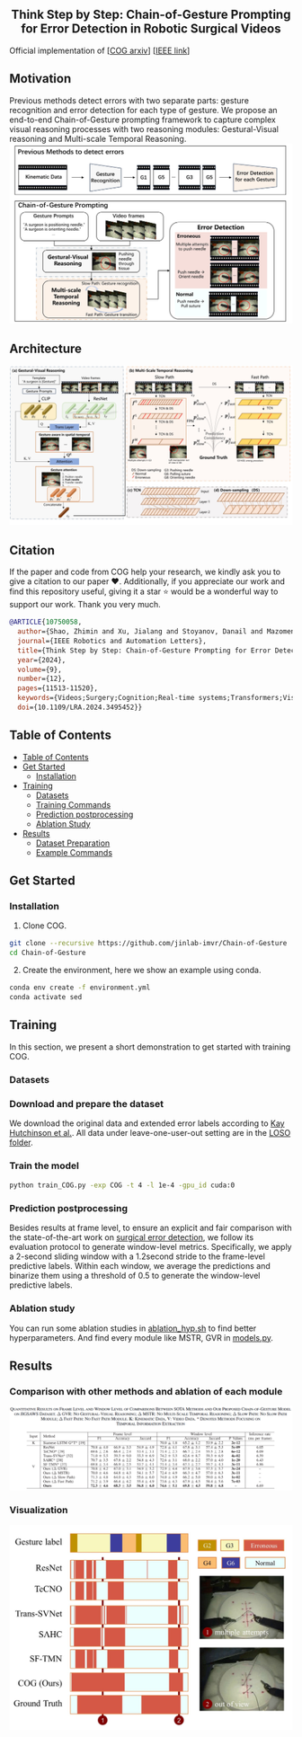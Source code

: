 <h2 align="center">Think Step by Step: Chain-of-Gesture Prompting for  Error Detection in Robotic Surgical Videos</h2>

Official implementation of [[COG arxiv](https://arxiv.org/abs/2406.19217)] [[IEEE link](https://ieeexplore.ieee.org/document/10750058)]

## Motivation

Previous methods detect errors with two separate parts: gesture recognition and error detection for each type of gesture. We propose an end-to-end Chain-of-Gesture prompting framework to capture complex visual reasoning processes with two reasoning modules: Gestural-Visual reasoning and Multi-scale Temporal Reasoning.
![Motivation](assets/motiv.jpg)

## Architecture

![High level overview of COG's architecture](assets/cog_archi.jpg)

## Citation
If the paper and code from COG help your research, we kindly ask you to give a citation to our paper ❤️. Additionally, if you appreciate our work and find this repository useful, giving it a star ⭐️ would be a wonderful way to support our work. Thank you very much.
```bibtex
@ARTICLE{10750058,
  author={Shao, Zhimin and Xu, Jialang and Stoyanov, Danail and Mazomenos, Evangelos B. and Jin, Yueming},
  journal={IEEE Robotics and Automation Letters}, 
  title={Think Step by Step: Chain-of-Gesture Prompting for Error Detection in Robotic Surgical Videos}, 
  year={2024},
  volume={9},
  number={12},
  pages={11513-11520},
  keywords={Videos;Surgery;Cognition;Real-time systems;Transformers;Visualization;Kinematics;Training;Semantics;Robot kinematics;Medical robotics;Computer vision for medical robotics;surgical error detection;video-language learning;prompt engineering},
  doi={10.1109/LRA.2024.3495452}}
```

## Table of Contents

- [Table of Contents](#table-of-contents)
- [Get Started](#get-started)
  - [Installation](#installation)
- [Training](#training)
  - [Datasets](#datasets)
  - [Training Commands](#train-the-model)
  - [Prediction postprocessing](#prediction-postprocessing)
  - [Ablation Study](#ablation-study)
- [Results]()
  - [Dataset Preparation](#dataset-preparation)
  - [Example Commands](#example-commands)

## Get Started

### Installation

1. Clone COG.
```bash
git clone --recursive https://github.com/jinlab-imvr/Chain-of-Gesture
cd Chain-of-Gesture
```

2. Create the environment, here we show an example using conda.

```bash
conda env create -f environment.yml
conda activate sed
```

## Training

In this section, we present a short demonstration to get started with training COG.

### Datasets
### Download and prepare the dataset
We download the original data and extended error labels according to [Kay Hutchinson et al.](https://github.com/UVA-DSA/ExecProc_Error_Analysis). 
All data under leave-one-user-out setting are in the [LOSO folder](./dataset/setting_f1/LOSO).

### Train the model
```bash
python train_COG.py -exp COG -t 4 -l 1e-4 -gpu_id cuda:0
```

### Prediction postprocessing
Besides results at frame level, to ensure an explicit and fair comparison with the state-of-the-art work on [surgical error detection](https://ieeexplore.ieee.org/stamp/stamp.jsp?arnumber=9812034), we follow its evaluation protocol to generate window-level metrics. Specifically, we apply a 2-second sliding window with a 1.2second stride to the frame-level predictive labels. Within each window, we average the predictions and binarize them using a threshold of 0.5 to generate the window-level predictive labels.

### Ablation study

You can run some ablation studies in [ablation_hyp.sh](./ablation_hyp.sh) to find better hyperparameters. And find every module like MSTR, GVR in [models.py](models.py).

## Results

### Comparison with other methods and ablation of each module 
![Main Results](assets/main_results.png)

### Visualization
![visualization](assets/vis.jpg)






